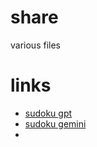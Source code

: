 # share
various files

# links
- [sudoku gpt](./sudoku_gpt/index.html)
- [sudoku gemini](./sudoku_gemini/index.html)
- 
